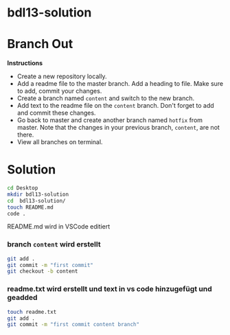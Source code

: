 # bdl13-solution

# Branch Out

**Instructions**
* Create a new repository locally. 
* Add a readme file to the master branch. Add a heading to file. Make sure to add, commit your changes. 
* Create a branch named `content` and switch to the new branch.
* Add text to the readme file on the `content` branch. Don't forget to add and commit these changes.
* Go back to master and create another branch named `hotfix` from master. Note that the changes in your previous branch, `content`, are not there. 
* View all branches on terminal.

# Solution

```bash
cd Desktop
mkdir bdl13-solution
cd  bdl13-solution/
touch README.md
code .
```
README.md wird in VSCode editiert

### branch `content` wird erstellt

```bash
git add .
git commit -m "first commit"
git checkout -b content

```
### readme.txt wird erstellt und text in vs code hinzugefügt und geadded

```bash
touch readme.txt
git add .
git commit -m "first commit content branch"
```
